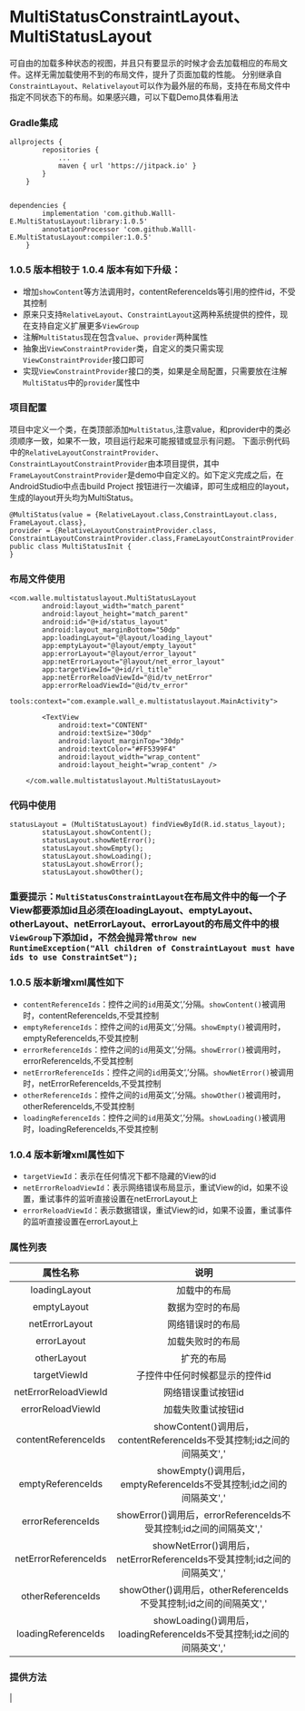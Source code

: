 # MultiStatusConstraintLayout、MultiStatusLayout
可自由的加载多种状态的视图，并且只有要显示的时候才会去加载相应的布局文件。这样无需加载使用不到的布局文件，提升了页面加载的性能。
分别继承自`ConstraintLayout`、`Relativelayout`可以作为最外层的布局，支持在布局文件中指定不同状态下的布局。如果感兴趣，可以下载Demo具体看用法

### Gradle集成
```
allprojects {
        repositories {
            ...
            maven { url 'https://jitpack.io' }
        }
    }
    
    
dependencies {
        implementation 'com.github.Walll-E.MultiStatusLayout:library:1.0.5'
        annotationProcessor 'com.github.Walll-E.MultiStatusLayout:compiler:1.0.5'
    }
```


### 1.0.5 版本相较于 1.0.4 版本有如下升级：
- 增加`showContent`等方法调用时，contentReferenceIds等引用的控件id，不受其控制
- 原来只支持`RelativeLayout`、`ConstraintLayout`这两种系统提供的控件，现在支持自定义扩展更多`ViewGroup`
- 注解`MultiStatus`现在包含`value`、`provider`两种属性
- 抽象出`ViewConstraintProvider`类，自定义的类只需实现`ViewConstraintProvider`接口即可
- 实现`ViewConstraintProvider`接口的类，如果是全局配置，只需要放在注解`MultiStatus`中的`provider`属性中

### 项目配置

项目中定义一个类，在类顶部添加`MultiStatus`,注意value，和provider中的类必须顺序一致，如果不一致，项目运行起来可能报错或显示有问题。
下面示例代码中的`RelativeLayoutConstraintProvider`、`ConstraintLayoutConstraintProvider`由本项目提供，其中`FrameLayoutConstraintProvider`是demo中自定义的。如下定义完成之后，在AndroidStudio中点击build Project 按钮进行一次编译，即可生成相应的layout，生成的layout开头均为MultiStatus。
```
@MultiStatus(value = {RelativeLayout.class,ConstraintLayout.class, FrameLayout.class},
provider = {RelativeLayoutConstraintProvider.class, ConstraintLayoutConstraintProvider.class,FrameLayoutConstraintProvider.class})
public class MultiStatusInit {
}
```
### 布局文件使用
```
<com.walle.multistatuslayout.MultiStatusLayout
        android:layout_width="match_parent"
        android:layout_height="match_parent"
        android:id="@+id/status_layout"
        android:layout_marginBottom="50dp"
        app:loadingLayout="@layout/loading_layout"
        app:emptyLayout="@layout/empty_layout"
        app:errorLayout="@layout/error_layout"
        app:netErrorLayout="@layout/net_error_layout"
        app:targetViewId="@+id/rl_title"
        app:netErrorReloadViewId="@id/tv_netError"
        app:errorReloadViewId="@id/tv_error"
        tools:context="com.example.wall_e.multistatuslayout.MainActivity">

        <TextView
            android:text="CONTENT"
            android:textSize="30dp"
            android:layout_marginTop="30dp"
            android:textColor="#FF5399F4"
            android:layout_width="wrap_content"
            android:layout_height="wrap_content" />
       
    </com.walle.multistatuslayout.MultiStatusLayout>

```
### 代码中使用
```
statusLayout = (MultiStatusLayout) findViewById(R.id.status_layout);
        statusLayout.showContent();
        statusLayout.showNetError();
        statusLayout.showEmpty();
        statusLayout.showLoading();
        statusLayout.showError();
        statusLayout.showOther();
```

### 重要提示：`MultiStatusConstraintLayout`在布局文件中的每一个子View都要添加id且必须在loadingLayout、emptyLayout、otherLayout、netErrorLayout、errorLayout的布局文件中的根`ViewGroup`下添加id，不然会抛异常`throw new RuntimeException("All children of ConstraintLayout must have ids to use ConstraintSet");`



### 1.0.5 版本新增xml属性如下
- `contentReferenceIds`：控件之间的`id`用英文‘,’分隔。`showContent()`被调用时，contentReferenceIds,不受其控制
- `emptyReferenceIds`：控件之间的`id`用英文‘,’分隔。`showEmpty()`被调用时，emptyReferenceIds,不受其控制
- `errorReferenceIds`：控件之间的`id`用英文‘,’分隔。`showError()`被调用时，errorReferenceIds,不受其控制
- `netErrorReferenceIds`：控件之间的`id`用英文‘,’分隔。`showNetError()`被调用时，netErrorReferenceIds,不受其控制
- `otherReferenceIds`：控件之间的`id`用英文‘,’分隔。`showOther()`被调用时，otherReferenceIds,不受其控制
- `loadingReferenceIds`：控件之间的`id`用英文‘,’分隔。`showLoading()`被调用时，loadingReferenceIds,不受其控制

### 1.0.4 版本新增xml属性如下
- `targetViewId`：表示在任何情况下都不隐藏的View的id
- `netErrorReloadViewId`：表示网络错误布局显示，重试View的id，如果不设置，重试事件的监听直接设置在netErrorLayout上
- `errorReloadViewId`：表示数据错误，重试View的id，如果不设置，重试事件的监听直接设置在errorLayout上

### 属性列表
|属性名称   |  说明 |
|:-----:|:-------:|
|loadingLayout  | 加载中的布局 |
|emptyLayout | 数据为空时的布局|
|netErrorLayout | 网络错误时的布局 |
|errorLayout | 加载失败时的布局 |
|otherLayout | 扩充的布局 |
|targetViewId | 子控件中任何时候都显示的控件id |
|netErrorReloadViewId | 网络错误重试按钮id |
|errorReloadViewId | 加载失败重试按钮id |
|contentReferenceIds | showContent()调用后，contentReferenceIds不受其控制;id之间的间隔英文',' |
|emptyReferenceIds | showEmpty()调用后，emptyReferenceIds不受其控制;id之间的间隔英文',' |
|errorReferenceIds | showError()调用后，errorReferenceIds不受其控制;id之间的间隔英文',' |
|netErrorReferenceIds | showNetError()调用后，netErrorReferenceIds不受其控制;id之间的间隔英文',' |
|otherReferenceIds | showOther()调用后，otherReferenceIds不受其控制;id之间的间隔英文',' |
|loadingReferenceIds | showLoading()调用后，loadingReferenceIds不受其控制;id之间的间隔英文',' |

### 提供方法
| 
